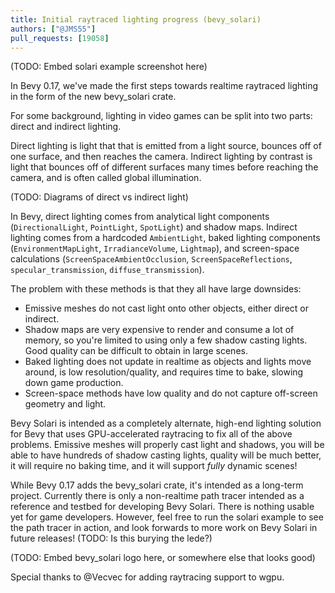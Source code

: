 ```yaml
---
title: Initial raytraced lighting progress (bevy_solari)
authors: ["@JMS55"]
pull_requests: [19058]
---
```


(TODO: Embed solari example screenshot here)

In Bevy 0.17, we've made the first steps towards realtime raytraced lighting in the form of the new bevy_solari crate.

For some background, lighting in video games can be split into two parts: direct and indirect lighting.

Direct lighting is light that that is emitted from a light source, bounces off of one surface, and then reaches the camera. Indirect lighting by contrast is light that bounces off of different surfaces many times before reaching the camera, and is often called global illumination.

(TODO: Diagrams of direct vs indirect light)

In Bevy, direct lighting comes from analytical light components (`DirectionalLight`, `PointLight`, `SpotLight`) and shadow maps. Indirect lighting comes from a hardcoded `AmbientLight`, baked lighting components (`EnvironmentMapLight`, `IrradianceVolume`, `Lightmap`), and screen-space calculations (`ScreenSpaceAmbientOcclusion`, `ScreenSpaceReflections`, `specular_transmission`, `diffuse_transmission`).

The problem with these methods is that they all have large downsides:

* Emissive meshes do not cast light onto other objects, either direct or indirect.
* Shadow maps are very expensive to render and consume a lot of memory, so you're limited to using only a few shadow casting lights. Good quality can be difficult to obtain in large scenes.
* Baked lighting does not update in realtime as objects and lights move around, is low resolution/quality, and requires time to bake, slowing down game production.
* Screen-space methods have low quality and do not capture off-screen geometry and light.

Bevy Solari is intended as a completely alternate, high-end lighting solution for Bevy that uses GPU-accelerated raytracing to fix all of the above problems. Emissive meshes will properly cast light and shadows, you will be able to have hundreds of shadow casting lights, quality will be much better, it will require no baking time, and it will support _fully_ dynamic scenes!

While Bevy 0.17 adds the bevy_solari crate, it's intended as a long-term project. Currently there is only a non-realtime path tracer intended as a reference and testbed for developing Bevy Solari. There is nothing usable yet for game developers. However, feel free to run the solari example to see the path tracer in action, and look forwards to more work on Bevy Solari in future releases! (TODO: Is this burying the lede?)

(TODO: Embed bevy_solari logo here, or somewhere else that looks good)

Special thanks to @Vecvec for adding raytracing support to wgpu.
